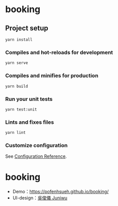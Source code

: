 # booking

## Project setup

```
yarn install
```

### Compiles and hot-reloads for development

```
yarn serve
```

### Compiles and minifies for production

```
yarn build
```

### Run your unit tests

```
yarn test:unit
```

### Lints and fixes files

```
yarn lint
```

### Customize configuration

See [Configuration Reference](https://cli.vuejs.org/config/).

# booking

- Demo：https://pofenhsueh.github.io/booking/
- UI-design：[吳俊儀 Juniwu](https://challenge.thef2e.com/user/2760?schedule=3948#works-3948)
